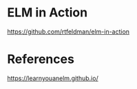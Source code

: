 # ELM in Action

https://github.com/rtfeldman/elm-in-action

# References

https://learnyouanelm.github.io/
